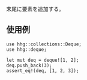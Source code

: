末尾に要素を追加する。

## 使用例

```
use hhg::collections::Deque;
use hhg::deque;

let mut deq = deque![1, 2];
deq.push_back(3);
assert_eq!(deq, [1, 2, 3]);
```
